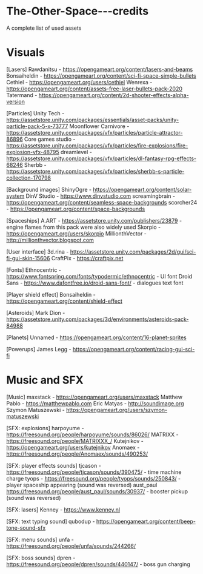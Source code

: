 # The-Other-Space---credits
A complete list of used assets

# Visuals

[Lasers]
Rawdanitsu - https://opengameart.org/content/lasers-and-beams
Bonsaiheldin - https://opengameart.org/content/sci-fi-space-simple-bullets
Cethiel - https://opengameart.org/users/cethiel
Wenrexa - https://opengameart.org/content/assets-free-laser-bullets-pack-2020
Tatermand - https://opengameart.org/content/2d-shooter-effects-alpha-version

[Particles]
Unity Tech - https://assetstore.unity.com/packages/essentials/asset-packs/unity-particle-pack-5-x-73777
Moonflower Carnivore - https://assetstore.unity.com/packages/vfx/particles/particle-attractor-86896
Core games studio - https://assetstore.unity.com/packages/vfx/particles/fire-explosions/fire-explosion-vfx-48795
dreamlevel - https://assetstore.unity.com/packages/vfx/particles/dl-fantasy-rpg-effects-68246
Sherbb - https://assetstore.unity.com/packages/vfx/particles/sherbb-s-particle-collection-170798

[Background images]
ShinyOgre - https://opengameart.org/content/solar-system
DinV Studio - https://www.dinvstudio.com
screamingbrain - https://opengameart.org/content/seamless-space-backgrounds
scorcher24 - https://opengameart.org/content/space-backgrounds

[Spaceships]
A.ART - https://assetstore.unity.com/publishers/23879 - engine flames from this pack were also widely used
Skorpio - https://opengameart.org/users/skorpio
MillionthVector - http://millionthvector.blogspot.com

[User interface]
3d.rina - https://assetstore.unity.com/packages/2d/gui/sci-fi-gui-skin-15606
CraftPix - https://craftpix.net

[Fonts]
Ethnocentric - https://www.fontspring.com/fonts/typodermic/ethnocentric - UI font
Droid Sans - https://www.dafontfree.io/droid-sans-font/ - dialogues text font

[Player shield effect]
Bonsaiheldin - https://opengameart.org/content/shield-effect

[Asteroids]
Mark Dion - https://assetstore.unity.com/packages/3d/environments/asteroids-pack-84988

[Planets]
Unnamed - https://opengameart.org/content/16-planet-sprites

[Powerups]
James Legg - https://opengameart.org/content/racing-gui-sci-fi

# Music and SFX

[Music]
maxstack - https://opengameart.org/users/maxstack
Matthew Pablo - https://matthewpablo.com
Eric Matyas - http://soundimage.org
Szymon Matuszewski - https://opengameart.org/users/szymon-matuszewski

[SFX: explosions]
harpoyume - https://freesound.org/people/harpoyume/sounds/86026/
MATRIXX - https://freesound.org/people/MATRIXXX_/
Kutejnikov - https://opengameart.org/users/kutejnikov
Anomaex - https://freesound.org/people/Anomaex/sounds/490253/

[SFX: player effects sounds]
tjcason - https://freesound.org/people/tjcason/sounds/390475/ - time machine charge
tyops - https://freesound.org/people/tyops/sounds/250843/ - player spaceship appearing (sound was reversed)
aust_paul https://freesound.org/people/aust_paul/sounds/30937/ - booster pickup (sound was reversed)

[SFX: lasers]
Kenney - https://www.kenney.nl

[SFX: text typing sound]
qubodup - https://opengameart.org/content/beep-tone-sound-sfx

[SFX: menu sounds]
unfa - https://freesound.org/people/unfa/sounds/244266/

[SFX: boss sounds]
dpren - https://freesound.org/people/dpren/sounds/440147/ - boss gun charging
